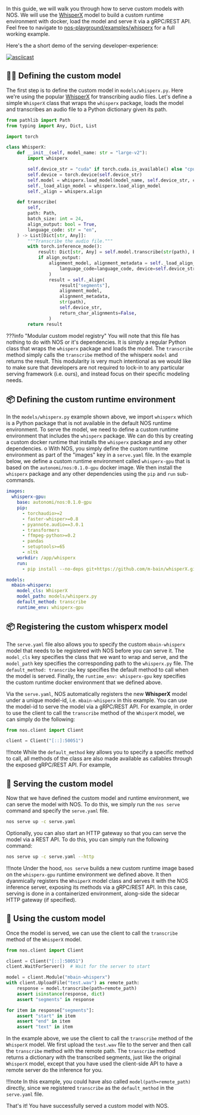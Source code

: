 In this guide, we will walk you through how to serve custom models with NOS. We will use the [WhisperX](https://github.com/m-bain/whisperX) model to build a custom runtime environment with docker, load the model and serve it via a gRPC/REST API. Feel free to navigate to [nos-playground/examples/whisperx](https://github.com/autonomi-ai/nos-playground/tree/main/examples/whisperx) for a full working example.

Here's the a short demo of the serving developer-experience:

[![asciicast](https://asciinema.org/a/618013.svg)](https://asciinema.org/a/618013?autoplay=1)

## 👩‍💻 Defining the custom model

The first step is to define the custom model in `models/whisperx.py`. Here we're using the popular [WhisperX](https://github.com/m-bain/whisperX) for transcribing audio files. Let's define a simple `WhisperX` class that wraps the `whisperx` package, loads the model and transcribes an audio file to a Python dictionary given its path.

```python linenums="1"  title="models/whisperx.py"
from pathlib import Path
from typing import Any, Dict, List

import torch

class WhisperX:
    def __init__(self, model_name: str = "large-v2"):
        import whisperx

        self.device_str = "cuda" if torch.cuda.is_available() else "cpu"
        self.device = torch.device(self.device_str)
        self.model = whisperx.load_model(model_name, self.device_str, compute_type="float16")
        self._load_align_model = whisperx.load_align_model
        self._align = whisperx.align

    def transcribe(
        self,
        path: Path,
        batch_size: int = 24,
        align_output: bool = True,
        language_code: str = "en",
    ) -> List[Dict[str, Any]]:
        """Transcribe the audio file."""
        with torch.inference_mode():
            result: Dict[str, Any] = self.model.transcribe(str(path), batch_size=batch_size)
            if align_output:
                alignment_model, alignment_metadata = self._load_align_model(
                    language_code=language_code, device=self.device_str
                )
                result = self._align(
                    result["segments"],
                    alignment_model,
                    alignment_metadata,
                    str(path),
                    self.device_str,
                    return_char_alignments=False,
                )
        return result
```

???info "Modular custom model registry"
    You will note that this file has nothing to do with NOS or it's dependencies. It is simply a regular Python class that wraps the `whisperx` package and loads the model. The `transcribe` method simply calls the `transcribe` method of the whisperx `model` and returns the result. This modularity is very much intentional as we would like to make sure that developers are not required to lock-in to any particular serving framework (i.e. ours), and instead focus on their specific modeling needs. 

## 📦 Defining the custom runtime environment

In the `models/whisperx.py` example shown above, we import `whisperx` which is a Python package that is not available in the default NOS runtime environment. To serve the model, we need to define a custom runtime environment that includes the `whisperx` package. We can do this by creating a custom docker runtime that installs the `whisperx` package and any other dependencies. 
o
With NOS, you simply define the custom runtime environment as part of the "images" key in a `serve.yaml` file. In the example below, we define a custom runtime environment called `whisperx-gpu` that is based on the `autonomi/nos:0.1.0-gpu` docker image. We then install the `whisperx` package and any other dependencies using the `pip` and `run` sub-commands.

```yaml linenums="1" title="serve.yaml"
images:
  whisperx-gpu:
    base: autonomi/nos:0.1.0-gpu
    pip:
      - torchaudio>=2
      - faster-whisper>=0.8
      - pyannote.audio==3.0.1
      - transformers
      - ffmpeg-python>=0.2
      - pandas
      - setuptools>=65
      - nltk
    workdir: /app/whisperx
    run:
      - pip install --no-deps git+https://github.com/m-bain/whisperX.git

models:
  mbain-whisperx:
    model_cls: WhisperX
    model_path: models/whisperx.py
    default_method: transcribe
    runtime_env: whisperx-gpu
```

## 📦 Registering the custom whisperx model

The `serve.yaml` file also allows you to specify  the custom `mbain-whisperx` model that needs to be registered with NOS before you can serve it. The `model_cls` key specifies the class that we want to wrap and serve, and the `model_path` key specifies the corresponding path to the `whisperx.py` file. The `default_method: transcribe` key specifies the default method to call when the model is served. Finally, the `runtime_env: whisperx-gpu` key specifies the custom runtime docker environment that we defined above.

Via the `serve.yaml`, NOS automatically registers the new **WhisperX** model under a unique model-id, i.e. `mbain-whisperx` in this example. You can use the model-id to serve the model via a gRPC/REST API. For example, in order to use the client to call the `transcribe` method of the `WhisperX` model, we can simply do the following:

```python linenums="1" title="client.py"
from nos.client import Client

client = Client("[::]:50051")
```

!!!note
    While the `default_method` key allows you to specify a specific method to call, all methods of the class are also made available as callables through the exposed gRPC/REST API. For example, 


## 🚀 Serving the custom model

Now that we have defined the custom model and runtime environment, we can serve the model with NOS. To do this, we simply run the `nos serve` command and specify the `serve.yaml` file. 

```bash
nos serve up -c serve.yaml
```

Optionally, you can also start an HTTP gateway so that you can serve the model via a REST API. To do this, you can simply run the following command:

```bash
nos serve up -c serve.yaml --http
```

!!!note 
    Under the hood, `nos serve` builds a new custom runtime image based on the `whisperx-gpu` runtime environment we defined above. It then dyanmically registers the `WhsiperX` model class and serves it with the NOS inference server, exposing its methods via a gRPC/REST API. In this case, serving is done in a containerized environment, along-side the sidecar HTTP gateway (if specified).

## 📡 Using the custom model

Once the model is served, we can use the client to call the `transcribe` method of the `WhisperX` model. 

```python linenums="1" title="client.py"
from nos.client import Client

client = Client("[::]:50051")
client.WaitForServer()  # Wait for the server to start

model = client.Module("mbain-whisperx")
with client.UploadFile("test.wav") as remote_path:
    response = model.transcribe(path=remote_path)
    assert isinstance(response, dict)
    assert "segments" in response

for item in response["segments"]:
    assert "start" in item
    assert "end" in item
    assert "text" in item
```

In the example above, we use the client to call the `transcribe` method of the `WhisperX` model. We first upload the `test.wav` file to the server and then call the `transcribe` method with the remote path. The `transcribe` method returns a dictionary with the transcribed segments, just like the original `WhisperX` model, except that you have used the client-side API to have a remote server do the inference for you. 

!!!note 
    In this example, you could have also called `model(path=remote_path)` directly, since we registered `transcribe` as the `default_method` in the `serve.yaml` file.

That's it! You have successfully served a custom model with NOS.